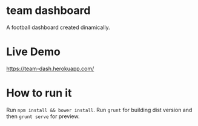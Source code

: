 # team dashboard
A football dashboard created dinamically.

# Live Demo
https://team-dash.herokuapp.com/

# How to run it
Run `npm install && bower install`.
Run `grunt` for building dist version and then `grunt serve` for preview.

